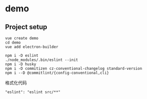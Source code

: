 # demo

## Project setup
```shell
vue create demo
cd demo
vue add electron-builder

npm i -D eslint
./node_modules/.bin/eslint --init
npm i -D husky
npm i -D commitizen cz-conventional-changelog standard-version
npm i --D @commitlint/{config-conventional,cli}
```







格式化代码

```
"eslint": "eslint src/**"
```

